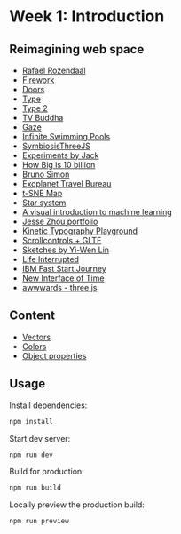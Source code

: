 # Week 1: Introduction

## Reimagining web space

- [Rafaël Rozendaal](https://www.newrafael.com/internet/)
- [Firework](https://firework.joohyunpark.dev/)
- [Doors](https://doors.joohyunpark.dev/)
- [Type](https://type.joohyunpark.dev/)
- [Type 2](https://type2.joohyunpark.dev/)
- [TV Buddha](https://tv-buddha.joohyunpark.dev/)
- [Gaze](https://gaze.joohyunpark.dev/)
- [Infinite Swimming Pools](https://zer02z2.github.io/Swimming-Pools-in-the-Hill/)
- [SymbiosisThreeJS](https://dannoblem.github.io/SymbiosisThreeJS/)
- [Experiments by Jack](https://www.instagram.com/p/C05FxiGMVu9/?img_index=4)
- [How Big is 10 billion](https://yanlinma.co/10-billion-dollar/)
- [Bruno Simon](https://bruno-simon.com/)
- [Exoplanet Travel Bureau](https://exoplanets.nasa.gov/alien-worlds/exoplanet-travel-bureau/)
- [t-SNE Map](https://experiments.withgoogle.com/t-sne-map)
- [Star system](https://codepen.io/seanseansean/pen/vEjOvy)
- [A visual introduction to machine learning](http://www.r2d3.us/visual-intro-to-machine-learning-part-1/)
- [Jesse Zhou portfolio](https://jesse-zhou.com/)
- [Kinetic Typography Playground](https://kinetic-typography-playground.netlify.app/)
- [Scrollcontrols + GLTF](https://codesandbox.io/s/4jr4p)
- [Sketches by Yi-Wen Lin](https://yiwenl.github.io/Sketches/)
- [Life Interrupted](https://life-interrupted.joohyunpark.dev/#/digitalexperience/room/1)
- [IBM Fast Start Journey](https://www.ibm.com/watson/supply-chain/resources/fast-start-journey/)
- [New Interface of Time](https://new-interface-of-time.joohyunpark.dev/)
- [awwwards - three.js](https://www.awwwards.com/websites/three-js/)

## Content

- [Vectors](https://threejs.org/docs/index.html#api/en/math/Vector3)
- [Colors](https://threejs.org/docs/index.html#api/en/math/Color)
- [Object properties](https://threejs.org/docs/#api/en/core/Object3D)

## Usage

Install dependencies:

```sh
npm install
```

Start dev server:

```sh
npm run dev
```

Build for production:

```sh
npm run build
```

Locally preview the production build:

```sh
npm run preview
```
